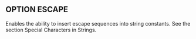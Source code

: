 ## OPTION ESCAPE

Enables the ability to insert escape sequences into string constants. See the section Special Characters in Strings.


